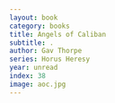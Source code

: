 ```yaml
---
layout: book
category: books
title: Angels of Caliban
subtitle: .
author: Gav Thorpe
series: Horus Heresy
year: unread
index: 38
image: aoc.jpg
---
```

